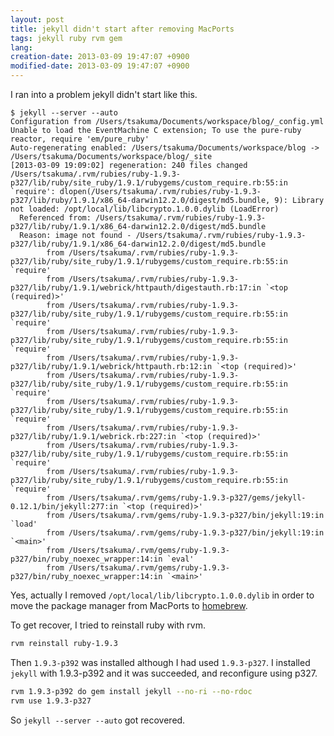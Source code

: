 ```yaml
---
layout: post
title: jekyll didn't start after removing MacPorts
tags: jekyll ruby rvm gem
lang: 
creation-date: 2013-03-09 19:47:07 +0900
modified-date: 2013-03-09 19:47:07 +0900
---
```

I ran into a problem jekyll didn't start like this.

```
$ jekyll --server --auto
Configuration from /Users/tsakuma/Documents/workspace/blog/_config.yml
Unable to load the EventMachine C extension; To use the pure-ruby reactor, require 'em/pure_ruby'
Auto-regenerating enabled: /Users/tsakuma/Documents/workspace/blog -> /Users/tsakuma/Documents/workspace/blog/_site
[2013-03-09 19:09:02] regeneration: 240 files changed
/Users/tsakuma/.rvm/rubies/ruby-1.9.3-p327/lib/ruby/site_ruby/1.9.1/rubygems/custom_require.rb:55:in `require': dlopen(/Users/tsakuma/.rvm/rubies/ruby-1.9.3-p327/lib/ruby/1.9.1/x86_64-darwin12.2.0/digest/md5.bundle, 9): Library not loaded: /opt/local/lib/libcrypto.1.0.0.dylib (LoadError)
  Referenced from: /Users/tsakuma/.rvm/rubies/ruby-1.9.3-p327/lib/ruby/1.9.1/x86_64-darwin12.2.0/digest/md5.bundle
  Reason: image not found - /Users/tsakuma/.rvm/rubies/ruby-1.9.3-p327/lib/ruby/1.9.1/x86_64-darwin12.2.0/digest/md5.bundle
        from /Users/tsakuma/.rvm/rubies/ruby-1.9.3-p327/lib/ruby/site_ruby/1.9.1/rubygems/custom_require.rb:55:in `require'
        from /Users/tsakuma/.rvm/rubies/ruby-1.9.3-p327/lib/ruby/1.9.1/webrick/httpauth/digestauth.rb:17:in `<top (required)>'
        from /Users/tsakuma/.rvm/rubies/ruby-1.9.3-p327/lib/ruby/site_ruby/1.9.1/rubygems/custom_require.rb:55:in `require'
        from /Users/tsakuma/.rvm/rubies/ruby-1.9.3-p327/lib/ruby/site_ruby/1.9.1/rubygems/custom_require.rb:55:in `require'
        from /Users/tsakuma/.rvm/rubies/ruby-1.9.3-p327/lib/ruby/1.9.1/webrick/httpauth.rb:12:in `<top (required)>'
        from /Users/tsakuma/.rvm/rubies/ruby-1.9.3-p327/lib/ruby/site_ruby/1.9.1/rubygems/custom_require.rb:55:in `require'
        from /Users/tsakuma/.rvm/rubies/ruby-1.9.3-p327/lib/ruby/site_ruby/1.9.1/rubygems/custom_require.rb:55:in `require'
        from /Users/tsakuma/.rvm/rubies/ruby-1.9.3-p327/lib/ruby/1.9.1/webrick.rb:227:in `<top (required)>'
        from /Users/tsakuma/.rvm/rubies/ruby-1.9.3-p327/lib/ruby/site_ruby/1.9.1/rubygems/custom_require.rb:55:in `require'
        from /Users/tsakuma/.rvm/rubies/ruby-1.9.3-p327/lib/ruby/site_ruby/1.9.1/rubygems/custom_require.rb:55:in `require'
        from /Users/tsakuma/.rvm/gems/ruby-1.9.3-p327/gems/jekyll-0.12.1/bin/jekyll:277:in `<top (required)>'
        from /Users/tsakuma/.rvm/gems/ruby-1.9.3-p327/bin/jekyll:19:in `load'
        from /Users/tsakuma/.rvm/gems/ruby-1.9.3-p327/bin/jekyll:19:in `<main>'
        from /Users/tsakuma/.rvm/gems/ruby-1.9.3-p327/bin/ruby_noexec_wrapper:14:in `eval'
        from /Users/tsakuma/.rvm/gems/ruby-1.9.3-p327/bin/ruby_noexec_wrapper:14:in `<main>'
```

Yes, actually I removed `/opt/local/lib/libcrypto.1.0.0.dylib` in order to move 
the package manager from MacPorts to [homebrew][brew].

  [brew]: http://mxcl.github.com/homebrew/

To get recover, I tried to reinstall ruby with rvm.

```bash
rvm reinstall ruby-1.9.3
```

Then `1.9.3-p392` was installed although I had used `1.9.3-p327`.
I installed `jekyll` with 1.9.3-p392 and it was succeeded,
and reconfigure using p327.

```bash
rvm 1.9.3-p392 do gem install jekyll --no-ri --no-rdoc
rvm use 1.9.3-p327
```

So `jekyll --server --auto` got recovered.
